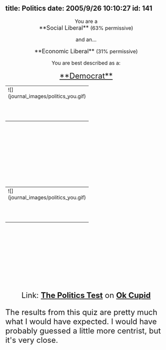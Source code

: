 title: Politics
date: 2005/9/26 10:10:27
id: 141
---
<font fact="Arial">

<center><font size="3">You are a

<center>  
<font size="4">**Social Liberal**  
<font shmolor="#a8a8a8" size="3">(63% permissive)  
</center>

and an...

<center>  
<font size="4">**Economic Liberal**  
<font shmolor="#a8a8a8" size="3">(31% permissive)  
</center>

You are best described as a:  

<font size="+2"><u>

<center>**Democrat**</center>

</u>  

<table id="thetable" height="300" cellspacing="0" cellpadding="0" width="300" background="journal_images/chart_political.gif" border="0" name="thetable">

<tbody>

<tr height="110">

<td valign="top" align="left" width="126">![](journal_images/politics_you.gif)</td>

</tr>

</tbody>

</table>

<table id="thetable" height="300" cellspacing="0" cellpadding="0" width="300" background="journal_images/chart_basic.jpg" border="0" name="thetable">

<tbody>

<tr height="110">

<td valign="top" align="left" width="126">![](journal_images/politics_you.gif)</td>

</tr>

</tbody>

</table>

Link: [**The Politics Test**](http://www.okcupid.com/politics) on [**Ok Cupid**](http://www.okcupid.com)</center>

The results from this quiz are pretty much what I would have expected. I would have probably guessed a little more centrist, but it's very close.